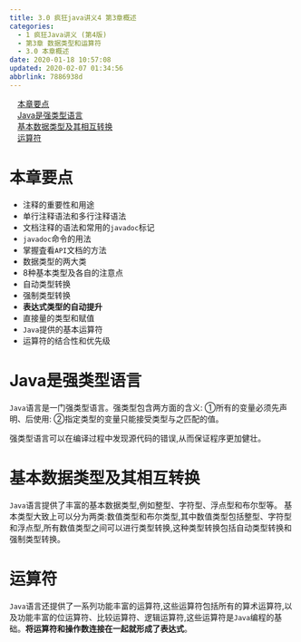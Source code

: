 ```yaml
---
title: 3.0 疯狂java讲义4 第3章概述
categories: 
  - 1 疯狂Java讲义 (第4版)
  - 第3章 数据类型和运算符
  - 3.0 本章概述
date: 2020-01-18 10:57:08
updated: 2020-02-07 01:34:56
abbrlink: 7886938d
---
```

<div id='my_toc'><a href="/JavaReadingNotes/7886938d/#本章要点" class="header_1">本章要点</a>&nbsp;<br><a href="/JavaReadingNotes/7886938d/#Java是强类型语言" class="header_1">Java是强类型语言</a>&nbsp;<br><a href="/JavaReadingNotes/7886938d/#基本数据类型及其相互转换" class="header_1">基本数据类型及其相互转换</a>&nbsp;<br><a href="/JavaReadingNotes/7886938d/#运算符" class="header_1">运算符</a>&nbsp;<br></div>
<style>.header_1{margin-left: 1em;}.header_2{margin-left: 2em;}.header_3{margin-left: 3em;}.header_4{margin-left: 4em;}.header_5{margin-left: 5em;}.header_6{margin-left: 6em;}</style>
<!--more-->
<script>if (navigator.platform.search('arm')==-1){document.getElementById('my_toc').style.display = 'none';}var e,p = document.getElementsByTagName('p');while (p.length>0) {e = p[0];e.parentElement.removeChild(e);}</script>

<!--end-->
# 本章要点
- 注释的重要性和用途
- 单行注释语法和多行注释语法
- 文档注释的语法和常用的`javadoc`标记
- `javadoc`命令的用法
- 掌握査看`API`文档的方法
- 数据类型的两大类
- 8种基本类型及各自的注意点
- 自动类型转换
- 强制类型转换
- **表达式类型的自动提升**
- 直接量的类型和赋值
- `Java`提供的基本运算符
- 运算符的结合性和优先级

# Java是强类型语言
`Java`语言是一门强类型语言。强类型包含两方面的含义:
①所有的变量必须先声明、后使用:
②指定类型的变量只能接受类型与之匹配的值。

强类型语言可以在编译过程中发现源代码的错误,从而保证程序更加健壮。
# 基本数据类型及其相互转换
`Java`语言提供了丰富的基本数据类型,例如整型、字符型、浮点型和布尔型等。
基本类型大致上可以分为两类:数值类型和布尔类型,其中数值类型包括整型、字符型和浮点型,所有数值类型之间可以进行类型转换,这种类型转换包括自动类型转换和强制类型转换。
# 运算符
`Java`语言还提供了一系列功能丰富的运算符,这些运算符包括所有的算术运算符,以及功能丰富的位运算符、比较运算符、逻辑运算符,这些运算符是`Java`编程的基础。**将运算符和操作数连接在一起就形成了表达式**。

